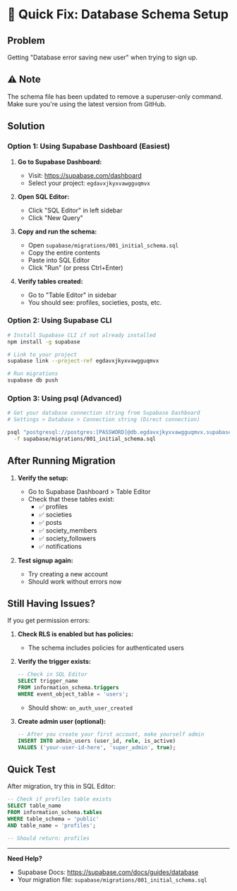 # 🚨 Quick Fix: Database Schema Setup

## Problem
Getting "Database error saving new user" when trying to sign up.

## ⚠️ Note
The schema file has been updated to remove a superuser-only command. Make sure you're using the latest version from GitHub.

## Solution

### Option 1: Using Supabase Dashboard (Easiest)

1. **Go to Supabase Dashboard:**
   - Visit: https://supabase.com/dashboard
   - Select your project: `egdavxjkyxvawgguqmvx`

2. **Open SQL Editor:**
   - Click "SQL Editor" in left sidebar
   - Click "New Query"

3. **Copy and run the schema:**
   - Open `supabase/migrations/001_initial_schema.sql`
   - Copy the entire contents
   - Paste into SQL Editor
   - Click "Run" (or press Ctrl+Enter)

4. **Verify tables created:**
   - Go to "Table Editor" in sidebar
   - You should see: profiles, societies, posts, etc.

### Option 2: Using Supabase CLI

```bash
# Install Supabase CLI if not already installed
npm install -g supabase

# Link to your project
supabase link --project-ref egdavxjkyxvawgguqmvx

# Run migrations
supabase db push
```

### Option 3: Using psql (Advanced)

```bash
# Get your database connection string from Supabase Dashboard
# Settings > Database > Connection string (Direct connection)

psql "postgresql://postgres:[PASSWORD]@db.egdavxjkyxvawgguqmvx.supabase.co:5432/postgres" \
  -f supabase/migrations/001_initial_schema.sql
```

## After Running Migration

1. **Verify the setup:**
   - Go to Supabase Dashboard > Table Editor
   - Check that these tables exist:
     - ✅ profiles
     - ✅ societies
     - ✅ posts
     - ✅ society_members
     - ✅ society_followers
     - ✅ notifications

2. **Test signup again:**
   - Try creating a new account
   - Should work without errors now

## Still Having Issues?

If you get permission errors:

1. **Check RLS is enabled but has policies:**
   - The schema includes policies for authenticated users

2. **Verify the trigger exists:**
   ```sql
   -- Check in SQL Editor
   SELECT trigger_name 
   FROM information_schema.triggers 
   WHERE event_object_table = 'users';
   ```
   - Should show: `on_auth_user_created`

3. **Create admin user (optional):**
   ```sql
   -- After you create your first account, make yourself admin
   INSERT INTO admin_users (user_id, role, is_active)
   VALUES ('your-user-id-here', 'super_admin', true);
   ```

## Quick Test

After migration, try this in SQL Editor:

```sql
-- Check if profiles table exists
SELECT table_name 
FROM information_schema.tables 
WHERE table_schema = 'public' 
AND table_name = 'profiles';

-- Should return: profiles
```

---

**Need Help?**
- Supabase Docs: https://supabase.com/docs/guides/database
- Your migration file: `supabase/migrations/001_initial_schema.sql`

